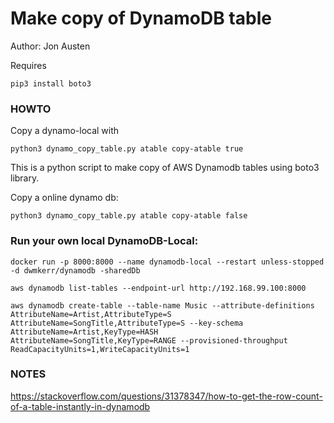 # Make copy of DynamoDB table

Author: Jon Austen

Requires 

    pip3 install boto3

### HOWTO

Copy a dynamo-local with

    python3 dynamo_copy_table.py atable copy-atable true

This is a python script to make copy of AWS Dynamodb tables using boto3 library.

 Copy a online dynamo db:

    python3 dynamo_copy_table.py atable copy-atable false



### Run your own local DynamoDB-Local:

    docker run -p 8000:8000 --name dynamodb-local --restart unless-stopped -d dwmkerr/dynamodb -sharedDb

    aws dynamodb list-tables --endpoint-url http://192.168.99.100:8000

    aws dynamodb create-table --table-name Music --attribute-definitions AttributeName=Artist,AttributeType=S AttributeName=SongTitle,AttributeType=S --key-schema AttributeName=Artist,KeyType=HASH AttributeName=SongTitle,KeyType=RANGE --provisioned-throughput ReadCapacityUnits=1,WriteCapacityUnits=1



### NOTES

https://stackoverflow.com/questions/31378347/how-to-get-the-row-count-of-a-table-instantly-in-dynamodb

